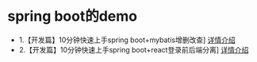 # spring boot的demo

- 1.【开发篇】10分钟快速上手spring boot+mybatis增删改查]  [详情介绍](https://github.com/CodingChaozhang/spring_boot_practice_demo/blob/master/spring_boot_mybatis/%E3%80%90%E5%BC%80%E5%8F%91%E7%AF%87%E3%80%9110%E5%88%86%E9%92%9F%E5%BF%AB%E9%80%9F%E4%B8%8A%E6%89%8Bspring%20boot%2Bmybatis%E5%A2%9E%E5%88%A0%E6%94%B9%E6%9F%A5.md)
- 2.【开发篇】10分钟快速上手spring boot+react登录前后端分离]  [详情介绍](https://github.com/CodingChaozhang/spring_boot_practice_demo/blob/master/spring_boot_mybatis/%E3%80%90%E5%BC%80%E5%8F%91%E7%AF%87%E3%80%9110%E5%88%86%E9%92%9F%E5%BF%AB%E9%80%9F%E4%B8%8A%E6%89%8Bspring%20boot%2Bmybatis%E5%A2%9E%E5%88%A0%E6%94%B9%E6%9F%A5.md)
